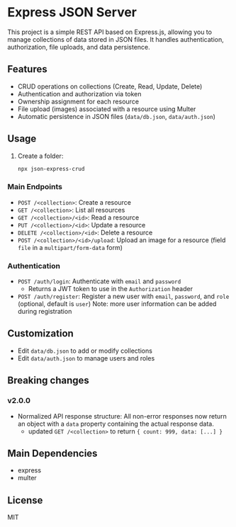 # Express JSON Server

This project is a simple REST API based on Express.js, allowing you to manage collections of data stored in JSON files. It handles authentication, authorization, file uploads, and data persistence.

## Features

- CRUD operations on collections (Create, Read, Update, Delete)
- Authentication and authorization via token
- Ownership assignment for each resource
- File upload (images) associated with a resource using Multer
- Automatic persistence in JSON files (`data/db.json`, `data/auth.json`)

## Usage

1. Create a folder:

   ```sh
   npx json-express-crud
   ```

### Main Endpoints

- `POST /<collection>`: Create a resource
- `GET /<collection>`: List all resources
- `GET /<collection>/<id>`: Read a resource
- `PUT /<collection>/<id>`: Update a resource
- `DELETE /<collection>/<id>`: Delete a resource
- `POST /<collection>/<id>/upload`: Upload an image for a resource (field `file` in a `multipart/form-data` form)

### Authentication

- `POST /auth/login`: Authenticate with `email` and `password`
  - Returns a JWT token to use in the `Authorization` header
- `POST /auth/register`: Register a new user with `email`, `password`, and `role` (optional, default is `user`)
  Note: more user information can be added during registration

## Customization

- Edit `data/db.json` to add or modify collections
- Edit `data/auth.json` to manage users and roles

## Breaking changes

### v2.0.0

- Normalized API response structure: All non-error responses now return an object with a `data` property containing the actual response data.
  - updated `GET /<collection>` to return `{ count: 999, data: [...] }`

## Main Dependencies

- express
- multer

## License

MIT
